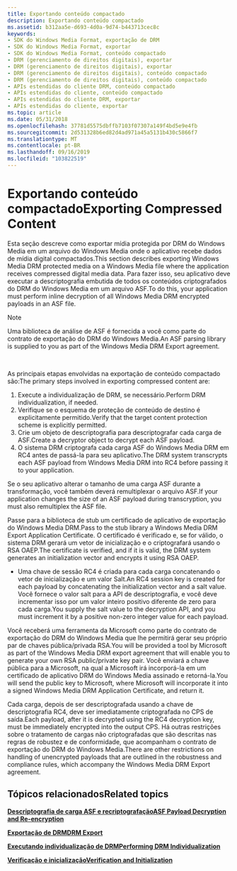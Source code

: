 ```yaml
---
title: Exportando conteúdo compactado
description: Exportando conteúdo compactado
ms.assetid: b312aa5e-d693-4d0a-9d74-b443713cec8c
keywords:
- SDK do Windows Media Format, exportação de DRM
- SDK do Windows Media Format, exportar
- SDK do Windows Media Format, conteúdo compactado
- DRM (gerenciamento de direitos digitais), exportar
- DRM (gerenciamento de direitos digitais), exportar
- DRM (gerenciamento de direitos digitais), conteúdo compactado
- DRM (gerenciamento de direitos digitais), conteúdo compactado
- APIs estendidas do cliente DRM, conteúdo compactado
- APIs estendidas do cliente, conteúdo compactado
- APIs estendidas do cliente DRM, exportar
- APIs estendidas do cliente, exportar
ms.topic: article
ms.date: 05/31/2018
ms.openlocfilehash: 37781d5575dbffb7103f07307a149f4bd5e9e4fb
ms.sourcegitcommit: 2d531328b6ed82d4ad971a45a5131b430c5866f7
ms.translationtype: MT
ms.contentlocale: pt-BR
ms.lasthandoff: 09/16/2019
ms.locfileid: "103822519"
---
```

# <a name="exporting-compressed-content"></a><span data-ttu-id="7ab0a-114">Exportando conteúdo compactado</span><span class="sxs-lookup"><span data-stu-id="7ab0a-114">Exporting Compressed Content</span></span>

<span data-ttu-id="7ab0a-115">Esta seção descreve como exportar mídia protegida por DRM do Windows Media em um arquivo do Windows Media onde o aplicativo recebe dados de mídia digital compactados.</span><span class="sxs-lookup"><span data-stu-id="7ab0a-115">This section describes exporting Windows Media DRM protected media on a Windows Media file where the application receives compressed digital media data.</span></span> <span data-ttu-id="7ab0a-116">Para fazer isso, seu aplicativo deve executar a descriptografia embutida de todos os conteúdos criptografados do DRM do Windows Media em um arquivo ASF.</span><span class="sxs-lookup"><span data-stu-id="7ab0a-116">To do this, your application must perform inline decryption of all Windows Media DRM encrypted payloads in an ASF file.</span></span>

> [!Note]  
> <span data-ttu-id="7ab0a-117">Uma biblioteca de análise de ASF é fornecida a você como parte do contrato de exportação do DRM do Windows Media.</span><span class="sxs-lookup"><span data-stu-id="7ab0a-117">An ASF parsing library is supplied to you as part of the Windows Media DRM Export agreement.</span></span>

 

<span data-ttu-id="7ab0a-118">As principais etapas envolvidas na exportação de conteúdo compactado são:</span><span class="sxs-lookup"><span data-stu-id="7ab0a-118">The primary steps involved in exporting compressed content are:</span></span>

1.  <span data-ttu-id="7ab0a-119">Execute a individualização de DRM, se necessário.</span><span class="sxs-lookup"><span data-stu-id="7ab0a-119">Perform DRM individualization, if needed.</span></span>
2.  <span data-ttu-id="7ab0a-120">Verifique se o esquema de proteção de conteúdo de destino é explicitamente permitido.</span><span class="sxs-lookup"><span data-stu-id="7ab0a-120">Verify that the target content protection scheme is explicitly permitted.</span></span>
3.  <span data-ttu-id="7ab0a-121">Crie um objeto de descriptografia para descriptografar cada carga de ASF.</span><span class="sxs-lookup"><span data-stu-id="7ab0a-121">Create a decryptor object to decrypt each ASF payload.</span></span>
4.  <span data-ttu-id="7ab0a-122">O sistema DRM criptografa cada carga ASF do Windows Media DRM em RC4 antes de passá-la para seu aplicativo.</span><span class="sxs-lookup"><span data-stu-id="7ab0a-122">The DRM system transcrypts each ASF payload from Windows Media DRM into RC4 before passing it to your application.</span></span>

<span data-ttu-id="7ab0a-123">Se o seu aplicativo alterar o tamanho de uma carga ASF durante a transformação, você também deverá remultiplexar o arquivo ASF.</span><span class="sxs-lookup"><span data-stu-id="7ab0a-123">If your application changes the size of an ASF payload during transcryption, you must also remultiplex the ASF file.</span></span>

<span data-ttu-id="7ab0a-124">Passe para a biblioteca de stub um certificado de aplicativo de exportação do Windows Media DRM.</span><span class="sxs-lookup"><span data-stu-id="7ab0a-124">Pass to the stub library a Windows Media DRM Export Application Certificate.</span></span> <span data-ttu-id="7ab0a-125">O certificado é verificado e, se for válido, o sistema DRM gerará um vetor de inicialização e o criptografará usando o RSA OAEP.</span><span class="sxs-lookup"><span data-stu-id="7ab0a-125">The certificate is verified, and if it is valid, the DRM system generates an initialization vector and encrypts it using RSA OAEP.</span></span>

-   <span data-ttu-id="7ab0a-126">Uma chave de sessão RC4 é criada para cada carga concatenando o vetor de inicialização e um valor Salt.</span><span class="sxs-lookup"><span data-stu-id="7ab0a-126">An RC4 session key is created for each payload by concatenating the initialization vector and a salt value.</span></span> <span data-ttu-id="7ab0a-127">Você fornece o valor salt para a API de descriptografia, e você deve incrementar isso por um valor inteiro positivo diferente de zero para cada carga.</span><span class="sxs-lookup"><span data-stu-id="7ab0a-127">You supply the salt value to the decryption API, and you must increment it by a positive non-zero integer value for each payload.</span></span>

<span data-ttu-id="7ab0a-128">Você receberá uma ferramenta da Microsoft como parte do contrato de exportação do DRM do Windows Media que lhe permitirá gerar seu próprio par de chaves pública/privada RSA.</span><span class="sxs-lookup"><span data-stu-id="7ab0a-128">You will be provided a tool by Microsoft as part of the Windows Media DRM export agreement that will enable you to generate your own RSA public/private key pair.</span></span> <span data-ttu-id="7ab0a-129">Você enviará a chave pública para a Microsoft, na qual a Microsoft irá incorporá-la em um certificado de aplicativo DRM do Windows Media assinado e retorná-la.</span><span class="sxs-lookup"><span data-stu-id="7ab0a-129">You will send the public key to Microsoft, where Microsoft will incorporate it into a signed Windows Media DRM Application Certificate, and return it.</span></span>

<span data-ttu-id="7ab0a-130">Cada carga, depois de ser descriptografada usando a chave de descriptografia RC4, deve ser imediatamente criptografada no CPS de saída.</span><span class="sxs-lookup"><span data-stu-id="7ab0a-130">Each payload, after it is decrypted using the RC4 decryption key, must be immediately encrypted into the output CPS.</span></span> <span data-ttu-id="7ab0a-131">Há outras restrições sobre o tratamento de cargas não criptografadas que são descritas nas regras de robustez e de conformidade, que acompanham o contrato de exportação do DRM do Windows Media.</span><span class="sxs-lookup"><span data-stu-id="7ab0a-131">There are other restrictions on handling of unencrypted payloads that are outlined in the robustness and compliance rules, which accompany the Windows Media DRM Export agreement.</span></span>

## <a name="related-topics"></a><span data-ttu-id="7ab0a-132">Tópicos relacionados</span><span class="sxs-lookup"><span data-stu-id="7ab0a-132">Related topics</span></span>

<dl> <dt>

[<span data-ttu-id="7ab0a-133">**Descriptografia de carga ASF e recriptografação**</span><span class="sxs-lookup"><span data-stu-id="7ab0a-133">**ASF Payload Decryption and Re-encryption**</span></span>](asf-payload-decryption-and-re-encryption.md)
</dt> <dt>

[<span data-ttu-id="7ab0a-134">**Exportação de DRM**</span><span class="sxs-lookup"><span data-stu-id="7ab0a-134">**DRM Export**</span></span>](drm-export.md)
</dt> <dt>

[<span data-ttu-id="7ab0a-135">**Executando individualização de DRM**</span><span class="sxs-lookup"><span data-stu-id="7ab0a-135">**Performing DRM Individualization**</span></span>](performing-drm-individualization.md)
</dt> <dt>

[<span data-ttu-id="7ab0a-136">**Verificação e inicialização**</span><span class="sxs-lookup"><span data-stu-id="7ab0a-136">**Verification and Initialization**</span></span>](verification-and-initialization.md)
</dt> </dl>

 

 




